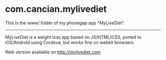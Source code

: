 com.cancian.mylivediet
======================

This is the www/ folder of my phonegap app "MyLiveDiet".

---

MyLiveDiet is a weight loss app based on JS/HTML/CSS, ported to iOS/Android using Cordova, but works fine on webkit browsers.

Web version avaliable on http://mylivediet.com

